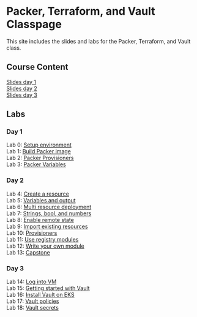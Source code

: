 # Packer, Terraform, and Vault Classpage

This site includes the slides and labs for the Packer, Terraform, and Vault class.

## Course Content   
[Slides day 1](https://www.dropbox.com/s/q7p8deqmno9sglm/Day%201%20-%20Packer%20Terraform%20Vault.pdf?dl=0)   
[Slides day 2](https://www.dropbox.com/s/914ql5yz1mugri4/Day%202%20-%20Packer%20Terraform%20Vault.pdf?dl=0)   
[Slides day 3](https://www.dropbox.com/s/8e5z3mu5o6dkmp2/Day%203%20-%20Packer%20Terraform%20Vault.pdf?dl=0)


## Labs
### Day 1   
Lab 0: [Setup environment](labs/lab-setup/)   
Lab 1: [Build Packer image](labs/packer-build)   
Lab 2: [Packer Provisioners](labs/packer-provisioner)   
Lab 3: [Packer Variables](labs/packer-variables)   

### Day 2
Lab 4: [Create a resource](labs/tf-first-instance)   
Lab 5: [Variables and output](labs/tf-variables-and-output)   
Lab 6: [Multi resource deployment](labs/tf-more-variables)   
Lab 7: [Strings, bool, and numbers](labs/tf-even-more-variables)   
Lab 8: [Enable remote state](labs/tf-remote-state)   
Lab 9: [Import existing resources](labs/tf-import)   
Lab 10: [Provisioners](labs/tf-provisioner)   
Lab 11: [Use registry modules](labs/tf-module)   
Lab 12: [Write your own module](labs/tf-write-module)   
Lab 13: [Capstone](labs/capstone)   

### Day 3   
Lab 14: [Log into VM](labs/access-vms/)   
Lab 15: [Getting started with Vault](labs/install-vault)   
Lab 16: [Install Vault on EKS](labs/install-vault-eks)   
Lab 17: [Vault policies](labs/vault-policies/)   
Lab 18: [Vault secrets](labs/vault-secrets/)   
